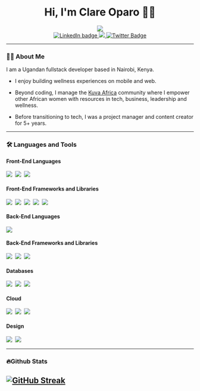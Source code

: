 <div id="header" align="center">
  <h1>Hi, I'm Clare Oparo 👋🏾</h1>
  <img src="https://i.giphy.com/media/v1.Y2lkPTc5MGI3NjExNWRobnNsbjIydWx6azhzMzNwa2VhOW1tenJ0bzJsNXh6eXNhY2l4ciZlcD12MV9pbnRlcm5hbF9naWZfYnlfaWQmY3Q9Zw/QpVUMRUJGokfqXyfa1/giphy-downsized.gif">
</div>

<div id="badges" align="center">
  <a href="https://www.linkedin.com/in/clare-oparo-software-engineer/">
    <img src="https://img.shields.io/badge/LinkedIn-blue?logo=linkedin&logoColor=white&style=for-the-badge" alt="LinkedIn badge">
  </a>
  <a href="mailto:clarecodess@gmail.com">
    <img src="https://img.shields.io/badge/Gmail-D14836?style=for-the-badge&logo=gmail&logoColor=white">
  </a>
 <a href="https://x.com/clare_codes">
    <img src="https://img.shields.io/badge/Twitter-blue?style=for-the-badge&logo=twitter&logoColor=white" alt="Twitter Badge">
 </a>
</div>

<div id="profile-counter" align="center">
  <img src="https://komarev.com/ghpvc/?username=clarecodess&style=flat-square&color=blue" alt=""/>
</div>

---
### 👩‍💻 About Me
I am a Ugandan fullstack developer based in Nairobi, Kenya. 
- I enjoy building wellness experiences on mobile and web.

- Beyond coding, I manage the <a href=https://kuvaafrica.org/>Kuva Africa</a> community where I empower other African women with resources in tech, business, leadership and wellness.

- Before transitioning to tech, I was a project manager and content creator for 5+ years.
---
### 🛠️ Languages and Tools
#### Front-End Languages
<div id="frontend-languages">
  <img src="https://img.shields.io/badge/HTML5-E34F26?style=for-the-badge&logo=html5&logoColor=white">&nbsp;
  <img src="https://img.shields.io/badge/CSS3-1572B6?style=for-the-badge&logo=css3&logoColor=white">&nbsp;
  <img src="https://img.shields.io/badge/JavaScript-F7DF1E?style=for-the-badge&logo=javascript&logoColor=black">  
</div>

#### Front-End Frameworks and Libraries
<div id="frontend-frameworks">
  <img src="https://img.shields.io/badge/React-20232A?style=for-the-badge&logo=react&logoColor=61DAFB">&nbsp;
  <img src="https://img.shields.io/badge/next%20js-000000?style=for-the-badge&logo=nextdotjs&logoColor=white">&nbsp;
  <img src="https://img.shields.io/badge/AngularJS-E23237?style=for-the-badge&logo=angularjs&logoColor=white">&nbsp;
  <img src="https://img.shields.io/badge/Tailwind_CSS-38B2AC?style=for-the-badge&logo=tailwind-css&logoColor=white">&nbsp;
  <img src="https://img.shields.io/badge/jQuery-0769AD?style=for-the-badge&logo=jquery&logoColor=white">
</div>

#### Back-End Languages
<div id="backend-languages">
  <img src="https://img.shields.io/badge/Python-3776AB?style=for-the-badge&logo=python&logoColor=white">
</div>

#### Back-End Frameworks and Libraries
<div>
  <img src="https://img.shields.io/badge/Node.js-43853D?style=for-the-badge&logo=node.js&logoColor=white">&nbsp;
  <img src="https://img.shields.io/badge/Express.js-404D59?style=for-the-badge">&nbsp;
  <img src="https://img.shields.io/badge/Flask-000000?style=for-the-badge&logo=flask&logoColor=white">&nbsp;
</div>
    
#### Databases
<div id="databases">
    <img src="https://img.shields.io/badge/MySQL-00000F?style=for-the-badge&logo=mysql&logoColor=white">&nbsp;
    <img src="https://img.shields.io/badge/PostgreSQL-316192?style=for-the-badge&logo=postgresql&logoColor=white">&nbsp;
    <img src="https://img.shields.io/badge/SQLite-07405E?style=for-the-badge&logo=sqlite&logoColor=white">
</div>

#### Cloud
<div id="cloud">
  <img src="https://img.shields.io/badge/Cloudflare-F38020?style=for-the-badge&logo=Cloudflare&logoColor=white">&nbsp;
  <img src="https://img.shields.io/badge/Amazon_AWS-FF9900?style=for-the-badge&logo=amazonaws&logoColor=white">&nbsp;
  <img src="https://img.shields.io/badge/Google_Cloud-4285F4?style=for-the-badge&logo=google-cloud&logoColor=white">
</div>

#### Design
<div id="design">
  <img src="https://img.shields.io/badge/Figma-F24E1E?style=for-the-badge&logo=figma&logoColor=white">&nbsp;
  <img src="https://img.shields.io/badge/Canva-%2300C4CC.svg?&style=for-the-badge&logo=Canva&logoColor=white">
</div>

---



### 🔥Github Stats
<a href="https://git.io/streak-stats"><img src="https://github-readme-streak-stats.herokuapp.com?user=clarecodess&theme=dark&hide_border=true&date_format=j%20M%5B%20Y%5D&exclude_days=Sun%2CSat" alt="GitHub Streak" /></a>
---


